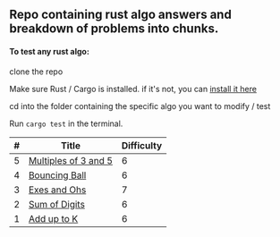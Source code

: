 ## Repo containing rust algo answers and breakdown of problems into chunks. 

#### To test any rust algo:

clone the repo  

Make sure Rust / Cargo is installed. if it's not, you can [install it here](https://www.rust-lang.org/tools/install)  

cd into the folder containing the specific algo you want to modify / test  

Run <code>cargo test</code> in the terminal.  

|   #	|   Title	|    Difficulty 	|   
|---	|--------	|-----------------|
| 5   | [Multiples of 3 and 5](https://github.com/eathren/rust-algos/tree/master/multiples-of-3-or-5) | 6 |
|   4 |    [Bouncing Ball](https://github.com/eathren/rust-algos/tree/master/bouncing-balls)    	|       6    	|        	
|   3	|     [Exes and Ohs](https://github.com/eathren/rust-algos/tree/master/exes-and-ohs)   	|      7     	|  
|   2	|    [Sum of Digits](https://github.com/eathren/rust-algos/tree/master/sum-of-digits)    	|     6      	|        	
|   1	|     [Add up to K](https://github.com/eathren/rust-algos/tree/master/add-up-to-k)   	|         6     	|   	
